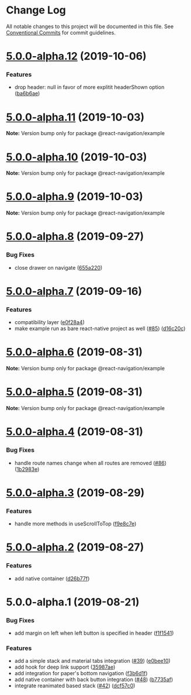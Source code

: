 # Change Log

All notable changes to this project will be documented in this file.
See [Conventional Commits](https://conventionalcommits.org) for commit guidelines.

# [5.0.0-alpha.12](https://github.com/satya164/navigation-ex/compare/@react-navigation/example@5.0.0-alpha.11...@react-navigation/example@5.0.0-alpha.12) (2019-10-06)


### Features

* drop header: null in favor of more explitit headerShown option ([ba6b6ae](https://github.com/satya164/navigation-ex/commit/ba6b6ae))





# [5.0.0-alpha.11](https://github.com/satya164/navigation-ex/compare/@react-navigation/example@5.0.0-alpha.10...@react-navigation/example@5.0.0-alpha.11) (2019-10-03)

**Note:** Version bump only for package @react-navigation/example





# [5.0.0-alpha.10](https://github.com/satya164/navigation-ex/compare/@react-navigation/example@5.0.0-alpha.9...@react-navigation/example@5.0.0-alpha.10) (2019-10-03)

**Note:** Version bump only for package @react-navigation/example





# [5.0.0-alpha.9](https://github.com/satya164/navigation-ex/compare/@react-navigation/example@5.0.0-alpha.8...@react-navigation/example@5.0.0-alpha.9) (2019-10-03)

**Note:** Version bump only for package @react-navigation/example





# [5.0.0-alpha.8](https://github.com/react-navigation/navigation-ex/compare/@react-navigation/example@5.0.0-alpha.7...@react-navigation/example@5.0.0-alpha.8) (2019-09-27)


### Bug Fixes

* close drawer on navigate ([655a220](https://github.com/react-navigation/navigation-ex/commit/655a220))





# [5.0.0-alpha.7](https://github.com/satya164/navigation-ex/compare/@react-navigation/example@5.0.0-alpha.6...@react-navigation/example@5.0.0-alpha.7) (2019-09-16)


### Features

* compatibility layer ([e0f28a4](https://github.com/satya164/navigation-ex/commit/e0f28a4))
* make example run as bare react-native project as well ([#85](https://github.com/satya164/navigation-ex/issues/85)) ([d16c20c](https://github.com/satya164/navigation-ex/commit/d16c20c))





# [5.0.0-alpha.6](https://github.com/satya164/navigation-ex/compare/@react-navigation/example@5.0.0-alpha.4...@react-navigation/example@5.0.0-alpha.6) (2019-08-31)

**Note:** Version bump only for package @react-navigation/example





# [5.0.0-alpha.5](https://github.com/satya164/navigation-ex/compare/@react-navigation/example@5.0.0-alpha.4...@react-navigation/example@5.0.0-alpha.5) (2019-08-31)

**Note:** Version bump only for package @react-navigation/example





# [5.0.0-alpha.4](https://github.com/satya164/navigation-ex/compare/@react-navigation/example@5.0.0-alpha.3...@react-navigation/example@5.0.0-alpha.4) (2019-08-31)


### Bug Fixes

* handle route names change when all routes are removed ([#86](https://github.com/satya164/navigation-ex/issues/86)) ([1b2983e](https://github.com/satya164/navigation-ex/commit/1b2983e))





# [5.0.0-alpha.3](https://github.com/react-navigation/navigation-ex/compare/@react-navigation/example@5.0.0-alpha.2...@react-navigation/example@5.0.0-alpha.3) (2019-08-29)


### Features

* handle more methods in useScrollToTop ([f9e8c7e](https://github.com/react-navigation/navigation-ex/commit/f9e8c7e))





# [5.0.0-alpha.2](https://github.com/react-navigation/navigation-ex/compare/@react-navigation/example@5.0.0-alpha.1...@react-navigation/example@5.0.0-alpha.2) (2019-08-27)


### Features

* add native container ([d26b77f](https://github.com/react-navigation/navigation-ex/commit/d26b77f))





# 5.0.0-alpha.1 (2019-08-21)


### Bug Fixes

* add margin on left when left button is specified in header ([f1f1541](https://github.com/satya164/navigation-ex/commit/f1f1541))


### Features

* add a simple stack and material tabs integration ([#39](https://github.com/satya164/navigation-ex/issues/39)) ([e0bee10](https://github.com/satya164/navigation-ex/commit/e0bee10))
* add hook for deep link support ([35987ae](https://github.com/satya164/navigation-ex/commit/35987ae))
* add integration for paper's bottom navigation ([f3b6d1f](https://github.com/satya164/navigation-ex/commit/f3b6d1f))
* add native container with back button integration ([#48](https://github.com/satya164/navigation-ex/issues/48)) ([b7735af](https://github.com/satya164/navigation-ex/commit/b7735af))
* integrate reanimated based stack ([#42](https://github.com/satya164/navigation-ex/issues/42)) ([dcf57c0](https://github.com/satya164/navigation-ex/commit/dcf57c0))
